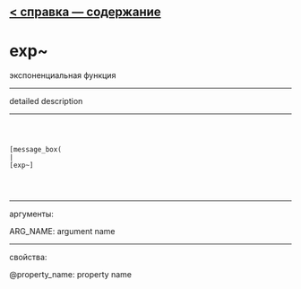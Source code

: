 [< справка — содержание](ceammc_lib.html)
---

# exp~


экспоненциальная функция

---

detailed description
<br>


---


```



[message_box(                                 
|
[exp~]


            
```

---
аргументы:

ARG_NAME: argument name<br>

---
свойства:

@property_name: property name<br>


